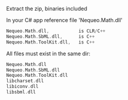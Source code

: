 Extract the zip, binaries included

In your C# app reference file 'Nequeo.Math.dll'

```cpp
Nequeo.Math.dll,           is CLR/C++
Nequeo.Math.SbML.dll,      is C++
Nequeo.Math.ToolKit.dll,   is C++
```

All files must exist in the same dir:
```cpp
Nequeo.Math.dll
Nequeo.Math.SbML.dll
Nequeo.Math.ToolKit.dll
libcharset.dll
libiconv.dll
libsbml.dll
```
